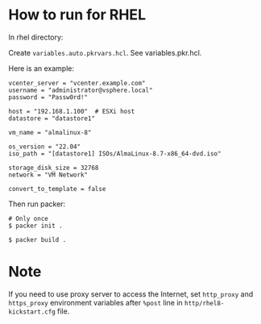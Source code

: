 # How to run for RHEL
                                 
In rhel directory:

Create `variables.auto.pkrvars.hcl`. See variables.pkr.hcl.

Here is an example:

```
vcenter_server = "vcenter.example.com"
username = "administrator@vsphere.local"
password = "Passw0rd!"

host = "192.168.1.100"  # ESXi host
datastore = "datastore1"

vm_name = "almalinux-8"

os_version = "22.04"
iso_path = "[datastore1] ISOs/AlmaLinux-8.7-x86_64-dvd.iso"

storage_disk_size = 32768
network = "VM Network"

convert_to_template = false
```

Then run packer:

    # Only once
    $ packer init .
    
    $ packer build .

# Note

If you need to use proxy server to access the Internet,
set `http_proxy` and `https_proxy` environment variables after `%post` line in `http/rhel8-kickstart.cfg` file.
